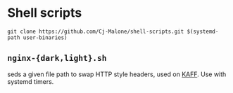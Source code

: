 # Shell scripts

`git clone https://github.com/Cj-Malone/shell-scripts.git $(systemd-path user-binaries)`

## `nginx-{dark,light}.sh`

seds a given file path to swap HTTP style headers, used on [KAFF](https://keepawayfromfire.co.uk/).
Use with systemd timers.
